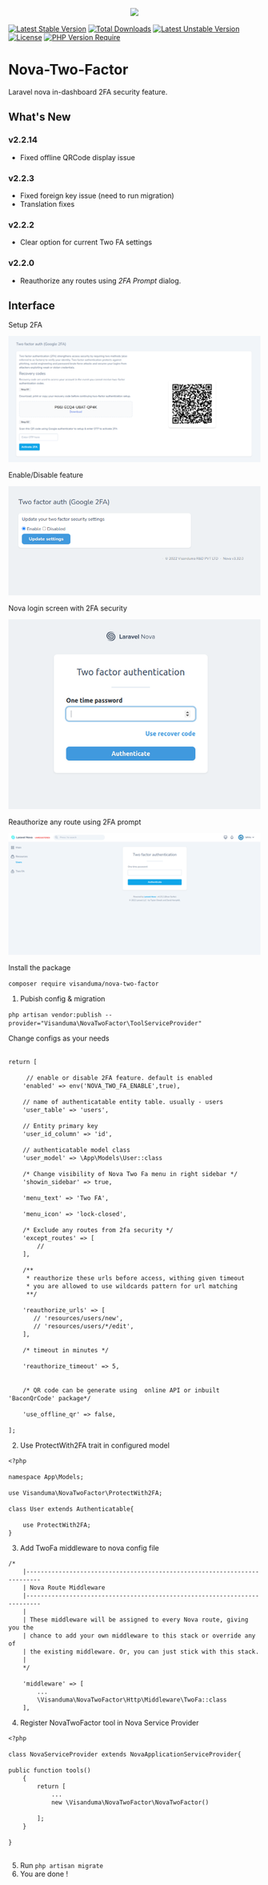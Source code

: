 <p align="center">

<img src="https://github.com/Visanduma/nova-two-factor/blob/c26d41cb38c5850e7ee3863e34e5fd3b0c3f18a5/resources/img/nova-two-factor-banner.png?raw=true" />

</p>

[![Latest Stable Version](http://poser.pugx.org/visanduma/nova-two-factor/v)](https://packagist.org/packages/visanduma/nova-two-factor) [![Total Downloads](http://poser.pugx.org/visanduma/nova-two-factor/downloads)](https://packagist.org/packages/visanduma/nova-two-factor) [![Latest Unstable Version](http://poser.pugx.org/visanduma/nova-two-factor/v/unstable)](https://packagist.org/packages/visanduma/nova-two-factor) [![License](http://poser.pugx.org/visanduma/nova-two-factor/license)](https://packagist.org/packages/visanduma/nova-two-factor) [![PHP Version Require](http://poser.pugx.org/visanduma/nova-two-factor/require/php)](https://packagist.org/packages/visanduma/nova-two-factor)

# Nova-Two-Factor
Laravel nova in-dashboard 2FA security feature.


## What's New
### v2.2.14
- Fixed offline QRCode display issue

### v2.2.3
- Fixed foreign key issue (need to run migration)
- Translation fixes

### v2.2.2
- Clear option for current Two  FA settings
### v2.2.0
- Reauthorize any routes using *2FA Prompt* dialog.



## Interface

Setup 2FA

![screenshot](/resources/img/sc-1.png)

Enable/Disable feature

![screenshot](/resources/img/sc-2.png)

Nova login screen with 2FA security

![screenshot](/resources/img/sc-3.png)

Reauthorize any route using 2FA prompt

![screenshot](/resources/img/sc-4.png)

Install the package

`` composer require visanduma/nova-two-factor ``


1. Pubish config & migration

`` php artisan vendor:publish --provider="Visanduma\NovaTwoFactor\ToolServiceProvider" ``


Change configs as your needs

``` 

return [
    
     // enable or disable 2FA feature. default is enabled
    'enabled' => env('NOVA_TWO_FA_ENABLE',true),
    
    // name of authenticatable entity table. usually - users
    'user_table' => 'users',
    
    // Entity primary key
    'user_id_column' => 'id',
    
    // authenticatable model class
    'user_model' => \App\Models\User::class

    /* Change visibility of Nova Two Fa menu in right sidebar */
    'showin_sidebar' => true,

    'menu_text' => 'Two FA',

    'menu_icon' => 'lock-closed',

    /* Exclude any routes from 2fa security */
    'except_routes' => [
        //
    ],

    /**
     * reauthorize these urls before access, withing given timeout
     * you are allowed to use wildcards pattern for url matching
     **/

    'reauthorize_urls' => [
       // 'resources/users/new',
       // 'resources/users/*/edit',
    ],

    /* timeout in minutes */

    'reauthorize_timeout' => 5,


    /* QR code can be generate using  online API or inbuilt 'BaconQrCode' package*/

    'use_offline_qr' => false,

];

```


2. Use ProtectWith2FA trait in configured model

``` 
<?php

namespace App\Models;

use Visanduma\NovaTwoFactor\ProtectWith2FA;

class User extends Authenticatable{

    use ProtectWith2FA;
}

```



3. Add TwoFa middleware to nova config file


``` 
/*
    |--------------------------------------------------------------------------
    | Nova Route Middleware
    |--------------------------------------------------------------------------
    |
    | These middleware will be assigned to every Nova route, giving you the
    | chance to add your own middleware to this stack or override any of
    | the existing middleware. Or, you can just stick with this stack.
    |
    */

    'middleware' => [
        ...
        \Visanduma\NovaTwoFactor\Http\Middleware\TwoFa::class
    ],

```


4. Register NovaTwoFactor tool in Nova Service Provider

``` 
<?php

class NovaServiceProvider extends NovaApplicationServiceProvider{

public function tools()
    {
        return [
            ...
            new \Visanduma\NovaTwoFactor\NovaTwoFactor()

        ];
    }

}


```

5. Run `` php artisan migrate ``
6. You are done !
